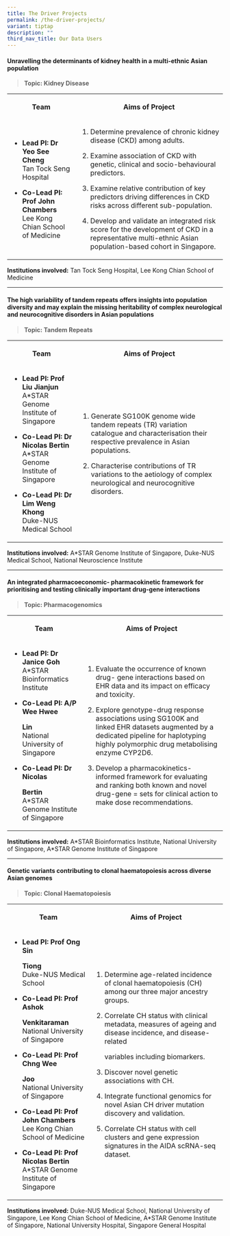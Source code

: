 ```yaml
---
title: The Driver Projects
permalink: /the-driver-projects/
variant: tiptap
description: ""
third_nav_title: Our Data Users
---
```

<h4><strong>Unravelling the determinants of kidney health in a multi-ethnic Asian population</strong></h4>
<blockquote>
<p><strong>Topic: Kidney Disease</strong>
</p>
</blockquote>
<table style="minWidth: 50px">
<colgroup>
<col>
<col>
</colgroup>
<tbody>
<tr>
<th rowspan="1" colspan="1">
<p>Team</p>
</th>
<th rowspan="1" colspan="1">
<p>Aims of Project</p>
</th>
</tr>
<tr>
<td rowspan="1" colspan="1">
<ul data-tight="true" class="tight">
<li>
<p><strong>Lead PI: Dr Yeo See Cheng</strong>
<br>Tan Tock Seng Hospital</p>
</li>
<li>
<p><strong>Co-Lead PI: Prof John Chambers</strong>
<br>Lee Kong Chian School of Medicine</p>
</li>
</ul>
</td>
<td rowspan="1" colspan="1">
<ol data-tight="true" class="tight">
<li>
<p>Determine prevalence of chronic kidney disease (CKD) among adults.</p>
</li>
<li>
<p>Examine association of CKD with genetic, clinical and socio-behavioural
predictors.</p>
</li>
<li>
<p>Examine relative contribution of key predictors driving differences in
CKD risks across different sub-population.</p>
</li>
<li>
<p>Develop and validate an integrated risk score for the development of CKD
in a representative multi-ethnic Asian population-based cohort in Singapore.</p>
</li>
</ol>
</td>
</tr>
</tbody>
</table>
<p><strong>Institutions involved:</strong> Tan Tock Seng Hospital, Lee Kong
Chian School of Medicine</p>
<hr>
<h4><strong>The high variability of tandem repeats offers insights into population diversity and may explain the missing heritability of complex neurological and neurocognitive disorders in Asian populations</strong></h4>
<blockquote>
<p><strong>Topic: Tandem Repeats</strong>
</p>
</blockquote>
<table style="minWidth: 50px">
<colgroup>
<col>
<col>
</colgroup>
<tbody>
<tr>
<th rowspan="1" colspan="1">
<p>Team</p>
</th>
<th rowspan="1" colspan="1">
<p>Aims of Project</p>
</th>
</tr>
<tr>
<td rowspan="1" colspan="1">
<ul data-tight="true" class="tight">
<li>
<p><strong>Lead PI: Prof Liu Jianjun</strong>
<br>A*STAR Genome Institute of Singapore</p>
</li>
<li>
<p><strong>Co-Lead PI: Dr Nicolas Bertin</strong>
<br>A*STAR Genome Institute of Singapore</p>
</li>
<li>
<p><strong>Co-Lead PI: Dr Lim Weng Khong</strong>
<br>Duke-NUS Medical School</p>
</li>
</ul>
</td>
<td rowspan="1" colspan="1">
<ol data-tight="true" class="tight">
<li>
<p>Generate SG100K genome wide tandem repeats (TR) variation catalogue and
characterisation their respective prevalence in Asian populations.</p>
</li>
<li>
<p>Characterise contributions of TR variations to the aetiology of complex
neurological and neurocognitive disorders.</p>
</li>
</ol>
</td>
</tr>
</tbody>
</table>
<p><strong>Institutions involved:</strong> A*STAR Genome Institute of Singapore,
Duke-NUS Medical School, National Neuroscience Institute</p>
<hr>
<h4><strong>An integrated pharmacoeconomic- pharmacokinetic framework for prioritising and testing clinically important drug-gene interactions</strong></h4>
<blockquote>
<p><strong>Topic: Pharmacogenomics</strong>
</p>
</blockquote>
<table style="minWidth: 50px">
<colgroup>
<col>
<col>
</colgroup>
<tbody>
<tr>
<th rowspan="1" colspan="1">
<p>Team</p>
</th>
<th rowspan="1" colspan="1">
<p>Aims of Project</p>
</th>
</tr>
<tr>
<td rowspan="1" colspan="1">
<ul data-tight="true" class="tight">
<li>
<p><strong>Lead PI: Dr Janice Goh</strong>
<br>A*STAR Bioinformatics Institute</p>
</li>
<li>
<p><strong>Co-Lead PI: A/P Wee Hwee</strong>
</p>
<p><strong>Lin</strong>
<br>National University of Singapore</p>
</li>
<li>
<p><strong>Co-Lead PI: Dr Nicolas</strong>
</p>
<p><strong>Bertin</strong>
<br>A*STAR Genome Institute of Singapore</p>
</li>
</ul>
</td>
<td rowspan="1" colspan="1">
<ol data-tight="true" class="tight">
<li>
<p>Evaluate the occurrence of known drug- gene interactions based on EHR
data and its impact on efficacy and toxicity.</p>
</li>
<li>
<p>Explore genotype-drug response associations using SG100K and linked EHR
datasets augmented by a dedicated pipeline for haplotyping highly polymorphic
drug metabolising enzyme CYP2D6.</p>
</li>
<li>
<p>Develop a pharmacokinetics-informed framework for evaluating and ranking
both known and novel drug-gene = sets for clinical action to make dose
recommendations.</p>
</li>
</ol>
</td>
</tr>
</tbody>
</table>
<p><strong>Institutions involved:</strong> A*STAR Bioinformatics Institute,
National University of Singapore, A*STAR Genome Institute of Singapore</p>
<hr>
<h4><strong>Genetic variants contributing to clonal haematopoiesis across diverse Asian genomes</strong></h4>
<blockquote>
<p><strong>Topic: Clonal Haematopoiesis</strong>
</p>
</blockquote>
<table style="minWidth: 50px">
<colgroup>
<col>
<col>
</colgroup>
<tbody>
<tr>
<th rowspan="1" colspan="1">
<p>Team</p>
</th>
<th rowspan="1" colspan="1">
<p>Aims of Project</p>
</th>
</tr>
<tr>
<td rowspan="1" colspan="1">
<ul data-tight="true" class="tight">
<li>
<p><strong>Lead PI: Prof Ong Sin</strong>
</p>
<p><strong>Tiong</strong>
<br>Duke-NUS Medical School</p>
</li>
<li>
<p><strong>Co-Lead PI: Prof Ashok</strong>
</p>
<p><strong>Venkitaraman</strong>
<br>National University of Singapore</p>
</li>
<li>
<p><strong>Co-Lead PI: Prof Chng Wee</strong>
</p>
<p><strong>Joo</strong>
<br>National University of Singapore</p>
</li>
<li>
<p><strong>Co-Lead PI: Prof John Chambers</strong>
<br>Lee Kong Chian School of Medicine</p>
</li>
<li>
<p><strong>Co-Lead PI: Prof Nicolas Bertin</strong>
<br>A*STAR Genome Institute of Singapore</p>
</li>
</ul>
</td>
<td rowspan="1" colspan="1">
<ol data-tight="true" class="tight">
<li>
<p>Determine age-related incidence of clonal haematopoiesis (CH) among our
three major ancestry groups.</p>
</li>
<li>
<p>Correlate CH status with clinical metadata, measures of ageing and disease
incidence, and disease-related</p>
<p>variables including biomarkers.</p>
</li>
<li>
<p>Discover novel genetic associations with CH.</p>
</li>
<li>
<p>Integrate functional genomics for novel Asian CH driver mutation discovery
and validation.</p>
</li>
<li>
<p>Correlate CH status with cell clusters and gene expression signatures
in the AIDA scRNA-seq dataset.</p>
</li>
</ol>
</td>
</tr>
</tbody>
</table>
<p><strong>Institutions involved:</strong> Duke-NUS Medical School, National
University of Singapore, Lee Kong Chian School of Medicine, A*STAR Genome
Institute of Singapore, National University Hospital, Singapore General
Hospital</p>
<p></p>
